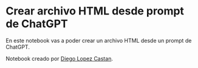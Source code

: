 # Crear archivo HTML desde prompt de ChatGPT
En este notebook vas a poder crear un archivo HTML desde un prompt de ChatGPT.

Notebook creado por [Diego Lopez Castan](https://www.diegolopezcastan.com/).
